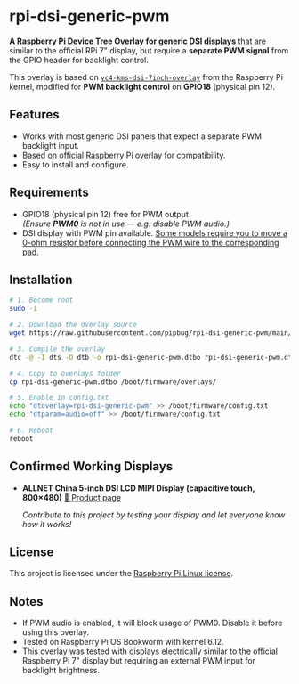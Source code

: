 # rpi-dsi-generic-pwm

**A Raspberry Pi Device Tree Overlay for generic DSI displays** that are similar to the official RPi 7" display, but require a **separate PWM signal** from the GPIO header for backlight control.

This overlay is based on [`vc4-kms-dsi-7inch-overlay`](https://github.com/raspberrypi/linux) from the Raspberry Pi kernel, modified for **PWM backlight control** on **GPIO18** (physical pin 12).


## Features
- Works with most generic DSI panels that expect a separate PWM backlight input.
- Based on official Raspberry Pi overlay for compatibility.
- Easy to install and configure.


## Requirements
- GPIO18 (physical pin 12) free for PWM output  
  _(Ensure **PWM0** is not in use — e.g. disable PWM audio.)_
- DSI display with PWM pin available. [Some models require you to move a 0-ohm resistor before connecting the PWM wire to the corresponding pad.](https://i.imgur.com/he4CV9k.jpeg)

## Installation

```bash
# 1. Become root
sudo -i

# 2. Download the overlay source
wget https://raw.githubusercontent.com/pipbug/rpi-dsi-generic-pwm/main/rpi-dsi-generic-pwm.dts

# 3. Compile the overlay
dtc -@ -I dts -O dtb -o rpi-dsi-generic-pwm.dtbo rpi-dsi-generic-pwm.dts

# 4. Copy to overlays folder
cp rpi-dsi-generic-pwm.dtbo /boot/firmware/overlays/

# 5. Enable in config.txt
echo "dtoverlay=rpi-dsi-generic-pwm" >> /boot/firmware/config.txt
echo "dtparam=audio=off" >> /boot/firmware/config.txt

# 6. Reboot
reboot
```


## Confirmed Working Displays

* **ALLNET China 5-inch DSI LCD MIPI Display (capacitive touch, 800×480)**
  [🔗 Product page](https://shop.allnetchina.cn/products/5inch-dsi-lcd-mipi-display-with-capacitive-touch-screen)

  _Contribute to this project by testing your display and let everyone know how it works!_


## License

This project is licensed under the [Raspberry Pi Linux license](https://github.com/raspberrypi/linux/blob/rpi-6.12.y/COPYING).


## Notes

* If PWM audio is enabled, it will block usage of PWM0. Disable it before using this overlay.
* Tested on Raspberry Pi OS Bookworm with kernel 6.12.
* This overlay was tested with displays electrically similar to the official Raspberry Pi 7" display but requiring an external PWM input for backlight brightness.

